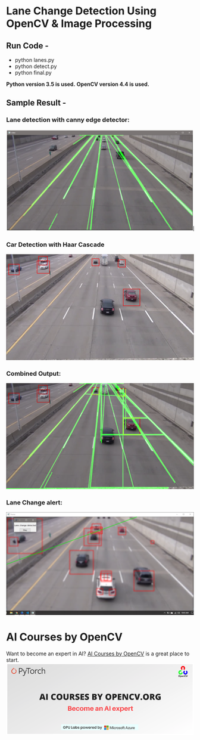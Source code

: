 # Lane Change Detection Using OpenCV & Image Processing

## Run Code -
* python lanes.py
* python detect.py
* python final.py

**Python version 3.5 is used.**
**OpenCV version 4.4 is used.**

## Sample Result -

### Lane detection with canny edge detector:
![Lane Change Detection](images/lanes.PNG)

### Car Detection with Haar Cascade
![Lane Change Detection](images/cars.png)

### Combined Output:
![Lane Change Detection](images/lanes_and_car.png)

### Lane Change alert:
![Lane Change Detection](images/result.PNG)


# AI Courses by OpenCV
Want to become an expert in AI? [AI Courses by OpenCV](https://opencv.org/courses/) is a great place to start.
![Lane Change Detection](images/opencv.PNG)